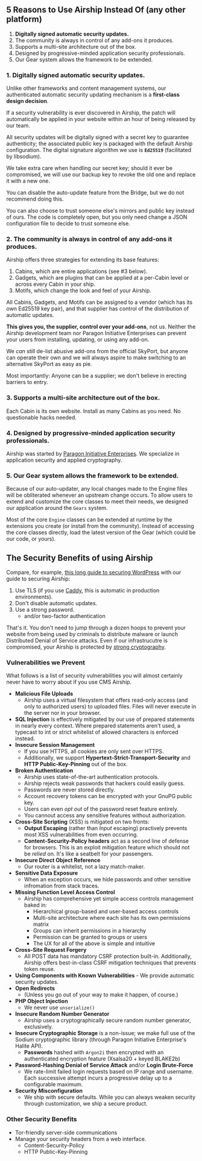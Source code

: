 ## 5 Reasons to Use Airship Instead Of (any other platform)

1. **Digitally signed automatic security updates.**
2. The community is always in control of any add-ons it produces.
3. Supports a multi-site architecture out of the box.
4. Designed by progressive-minded application security professionals.
5. Our Gear system allows the framework to be extended.


### 1. Digitally signed automatic security updates.

Unlike other frameworks and content management systems, our authenticated
automatic security updating mechanism is a **first-class design decision**.

If a security vulnerability is ever discovered in Airship, the patch
will automatically be applied in your website within an hour of being
released by our team.

All security updates will be digitally signed with a secret key to
guarantee authenticity; the associated public key is packaged with the
default Airship configuration. The digital signature algorithm we use is
**`Ed25519`** (facilitated by libsodium).

We take extra care when handling our secret key; should it ever be
compromised, we will use our backup key to revoke the old one and
replace it with a new one.

You can disable the auto-update feature from the Bridge, but we do not
recommend doing this.

You can also choose to trust someone else's mirrors and public key
instead of ours. The code is completely open, but you only need change a
JSON configuration file to decide to trust someone else.

### 2. The community is always in control of any add-ons it produces.

Airship offers three strategies for extending its base features:

1. Cabins, which are entire applications (see #3 below).
2. Gadgets, which are plugins that can be applied at a per-Cabin level
   or across every Cabin in your ship.
3. Motifs, which change the look and feel of your Airship.

All Cabins, Gadgets, and Motifs can be assigned to a vendor (which has
its own Ed25519 key pair), and that supplier has control of the
distribution of automatic updates.

**This gives you, the supplier, control over your add-ons**, not us.
Neither the Airship development team nor Paragon Initiative Enterprises
can prevent your users from installing, updating, or using any add-on.

We *can* still de-list abusive add-ons from the official SkyPort, but
anyone can operate their own and we will always aspire to make switching
to an alternative SkyPort as easy as pie.

Most importantly: Anyone can be a supplier; we don't believe in erecting
barriers to entry.

### 3. Supports a multi-site architecture out of the box.

Each Cabin is its own website. Install as many Cabins as you need. No
questionable hacks needed.

### 4. Designed by progressive-minded application security professionals.

Airship was started by [Paragon Initiative Enterprises](https://paragonie.com).
We specialize in application security and applied cryptography.

### 5. Our Gear system allows the framework to be extended.

Because of our auto-updater, any local changes made to the Engine files
will be obliterated whenever an upstream change occurs. To allow users
to extend and customize the core classes to meet their needs, we
designed our application around the `Gears` system.

Most of the core `Engine` classes can be extended at runtime by the
extensions you create (or install from the community). Instead of
accessing the core classes directly, load the latest version of the Gear
(which could be our code, or yours).

## The Security Benefits of using Airship

Compare, for example, [this long guide to securing WordPress](https://codex.wordpress.org/Hardening_WordPress)
with our guide to securing Airship:

1. Use TLS (if you use [Caddy](https://github.com/paragonie/airship/tree/master/docs/en-us/01-intro/2-Installing.md#caddy-recommended),
   this is automatic in production environments).
2. Don't disable automatic updates.
3. Use a strong password.
   * and/or two-factor authentication

That's it. You don't need to jump through a dozen hoops to prevent your website
from being used by criminals to distribute malware or launch Distributed Denial
of Service attacks. Even if our infrastrucutre is compromised, your Airship is
protected by [strong cryptography](https://paragonie.com/blog/2016/05/keyggdrasil-continuum-cryptography-powering-cms-airship).

### Vulnerabilities we Prevent

What follows is a list of security vulnerabilities you will almost certainly
never have to worry about if you use CMS Airship.

* **Malicious File Uploads**
  * Airship uses a virtual filesystem that offers read-only access (and only
    to authorized users) to uploaded files. Files will never execute in the
    server nor in your browser.
* **SQL Injection** is effectively mitigated by our use of prepared
  statements in nearly every context. Where prepared statements aren't
  used, a typecast to int or strict whitelist of allowed characters is
  enforced instead.
* **Insecure Session Management**
  * If you use HTTPS, all cookies are only sent over HTTPS.
  * Additionally, we support **Hypertext-Strict-Transport-Security** and
    **HTTP Public-Key-Pinning** out of the box.
* **Broken Authentication**
  * Airship uses state-of-the-art authentication protocols.
  * Airship rejects weak passwords that hackers could easily guess.
  * Passwords are never stored directly.
  * Account recovery tokens can be encrypted with your GnuPG public key.
  * Users can even *opt out* of the password reset feature entirely.
  * You cannout access any sensitive features without authorization.
* **Cross-Site Scripting** (XSS) is mitigated on two fronts:
  * **Output Escaping** (rather than *Input* escaping) practively
    prevents most XSS vulnerabilities from even occurring.
  * **Content-Security-Policy headers** act as a second line of defense
    for browsers. This is an exploit mitigation feature which should not
    be *relied* on. It's like a seatbelt for your passengers.
* **Insecure Direct Object Reference**
  * Our router is a whitelist, not a lazy match-maker.
* **Sensitive Data Exposure**
  * When an exception occurs, we hide passwords and other sensitive infromation
    from stack traces.
* **Missing Function Level Access Control**
  * Airship has comprehensive yet simple access controls management baked in:
    * Hierarchical group-based and user-based access controls
    * Multi-site architecture where each site has its own permissions matrix
    * Groups can inherit permissions in a hierarchy
    * Permission can be granted to groups or users
    * The UX for all of the above is simple and intuitive
* **Cross-Site Request Forgery**
  * All POST data has mandatory CSRF protection built-in. Additionally,
    Airship offers best-in-class CSRF mitigation techniques that prevents token
    reuse.
* **Using Components with Known Vulnerabilities** - We provide automatic
  security updates.
* **Open Redirects**
  * (Unless you go out of your way to make it happen, of course.)
* **PHP Object Injection**
  * We never use `unserialize()`
* **Insecure Random Number Generator**
  * Airship uses a cryptographically secure random number generator,
    exclusively.
* **Insecure Cryptographic Storage** is a non-issue; we make full use of
  the Sodium cryptographic library (through Paragon Initiative
  Enterprise's Halite API).
  * **Passwords** hashed with `Argon2i` then encrypted with an
    authenticated encryption feature (Xsalsa20 + keyed BLAKE2b)
* **Password-Hashing Denial of Service Attack** and/or **Login Brute-Force**
  * We rate-limit failed login requests based on IP range and username. Each
    successive attempt incurs a progressive delay up to a configurable maximum.
* **Security Misconfiguration**
  * We ship with secure defaults. While you can always weaken security through
    customization, we ship a secure product.

### Other Security Benefits

* Tor-friendly server-side communications
* Manage your security headers from a web interface.
  * Content-Security-Policy
  * HTTP Public-Key-Pinning
